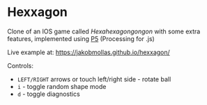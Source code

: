 # Hexxagon

Clone of an IOS game called *Hexahexagongongon* with some extra features, implemented using [P5](https://p5js.org) (Processing for .js)

Live example at: https://jakobmollas.github.io/hexxagon/

Controls: 
* `LEFT/RIGHT` arrows or touch left/right side - rotate ball
* `i` - toggle random shape mode
* `d` - toggle diagnostics